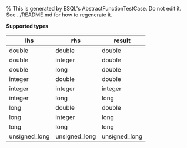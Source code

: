 % This is generated by ESQL's AbstractFunctionTestCase. Do not edit it. See ../README.md for how to regenerate it.

**Supported types**

| lhs | rhs | result |
| --- | --- | --- |
| double | double | double |
| double | integer | double |
| double | long | double |
| integer | double | double |
| integer | integer | integer |
| integer | long | long |
| long | double | double |
| long | integer | long |
| long | long | long |
| unsigned_long | unsigned_long | unsigned_long |

